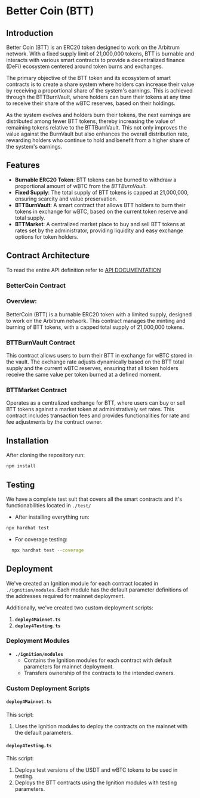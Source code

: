 # Better Coin (BTT)

## Introduction

Better Coin (BTT) is an ERC20 token designed to work on the Arbitrum network. With a fixed supply limit of 21,000,000 tokens, BTT is burnable and interacts with various smart contracts to provide a decentralized finance (DeFi) ecosystem centered around token burns and exchanges.

The primary objective of the BTT token and its ecosystem of smart contracts is to create a share system where holders can increase their value by receiving a proportional share of the system's earnings. This is achieved through the BTTBurnVault, where holders can burn their tokens at any time to receive their share of the wBTC reserves, based on their holdings.

As the system evolves and holders burn their tokens, the next earnings are distributed among fewer BTT tokens, thereby increasing the value of remaining tokens relative to the BTTBurnVault. This not only improves the value against the BurnVault but also enhances the overall distribution rate, rewarding holders who continue to hold and benefit from a higher share of the system's earnings.

## Features

- **Burnable ERC20 Token**: BTT tokens can be burned to withdraw a proportional amount of wBTC from the _BTTBurnVault_.
- **Fixed Supply**: The total supply of BTT tokens is capped at 21,000,000, ensuring scarcity and value preservation.
- **BTTBurnVault**: A smart contract that allows BTT holders to burn their tokens in exchange for wBTC, based on the current token reserve and total supply.
- **BTTMarket**: A centralized market place to buy and sell BTT tokens at rates set by the administrator, providing liquidity and easy exchange options for token holders.

## Contract Architecture

To read the entire API definition refer to [API DOCUMENTATION](API.md)

### BetterCoin Contract

### Overview:

BetterCoin (BTT) is a burnable ERC20 token with a limited supply, designed to work on the Arbitrum network. This contract manages the minting and burning of BTT tokens, with a capped total supply of 21,000,000 tokens.

### BTTBurnVault Contract

This contract allows users to burn their BTT in exchange for wBTC stored in the vault. The exchange rate adjusts dynamically based on the BTT total supply and the current wBTC reserves, ensuring that all token holders receive the same value per token burned at a defined moment.

### BTTMarket Contract

Operates as a centralized exchange for BTT, where users can buy or sell BTT tokens against a market token at administratively set rates. This contract includes transaction fees and provides functionalities for rate and fee adjustments by the contract owner.

## Installation

After cloning the repository run:

```bash
npm install
```

## Testing

We have a complete test suit that covers all the smart contracts and it's functionabilities located in `./test/`

- After installing everything run:

```bash
npx hardhat test
```

- For coverage testing:

```bash
  npx hardhat test --coverage
```

## Deployment

We've created an Ignition module for each contract located in `./ignition/modules`. Each module has the default parameter definitions of the addresses required for mainnet deployment.

Additionally, we've created two custom deployment scripts:

1. **`deploy4Mainnet.ts`**
2. **`deploy4Testing.ts`**

### Deployment Modules

- **`./ignition/modules`**
  - Contains the Ignition modules for each contract with default parameters for mainnet deployment.
  - Transfers ownership of the contracts to the intended owners.

### Custom Deployment Scripts

#### `deploy4Mainnet.ts`

This script:

1. Uses the Ignition modules to deploy the contracts on the mainnet with the default parameters.

#### `deploy4Testing.ts`

This script:

1. Deploys test versions of the USDT and wBTC tokens to be used in testing.
2. Deploys the BTT contracts using the Ignition modules with testing parameters.
